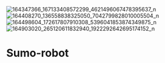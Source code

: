 ![164347366_167133408572299_4621496067478395637_n](https://user-images.githubusercontent.com/45856645/113734188-cf16b500-9703-11eb-9a07-a0e6f383a069.jpg)
![164408270_136558838325050_7042799828010005504_n](https://user-images.githubusercontent.com/45856645/113734195-cfaf4b80-9703-11eb-9bac-eeb6c1df4eb3.jpg)
![164498604_172617807910308_5396041853874349875_n](https://user-images.githubusercontent.com/45856645/113734198-d047e200-9703-11eb-92f8-22e1f968f470.jpg)
![164903020_265120611832940_1922292642695174152_n](https://user-images.githubusercontent.com/45856645/113734200-d047e200-9703-11eb-9817-c7eb2b392078.jpg)
# Sumo-robot
